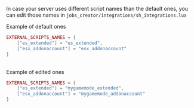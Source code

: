 In case your server uses different script names than the default ones, you can edit those names in `jobs_creator/integrations/sh_integrations.lua`

Example of default ones
``` lua
EXTERNAL_SCRIPTS_NAMES = {
    ["es_extended"] = "es_extended",
    ["esx_addonaccount"] = "esx_addonaccount"
}
```
<br>
Example of edited ones

``` lua
EXTERNAL_SCRIPTS_NAMES = {
    ["es_extended"] = "mygamemode_extended",
    ["esx_addonaccount"] = "mygamemode_addonaccount"
}
```